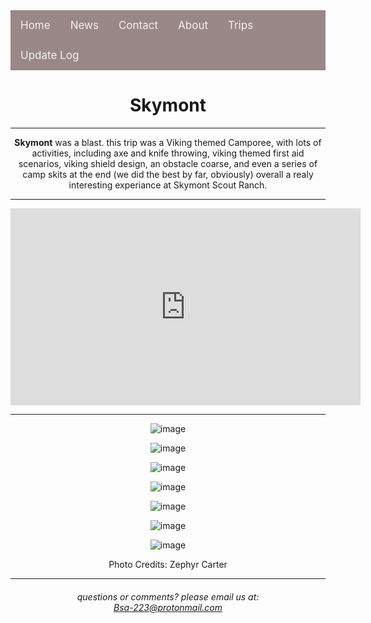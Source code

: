 <div class="topnav">
  <a href="https://troop223.github.io/">Home</a>
  <a href="https://troop223.github.io/NewsHub">News</a>
  <a href="https://troop223.github.io/#CONTACT">Contact</a>
  <a href="https://troop223.github.io/ABOUT">About</a>
  <a href="https://troop223.github.io/prev+futureTrips">Trips</a>	
  <a href="https://troop223.github.io/UpdateLog">Update Log</a>	
</div>


<h1>Skymont</h1>

<hr>

<strong>Skymont</strong> was a blast. this trip was a Viking themed Camporee, with lots of activities, including axe and knife throwing, viking themed first aid scenarios, 
viking shield design, an obstacle coarse, and even a series of camp skits at the end (we did the best by far, obviously) overall a realy interesting experiance at Skymont Scout 
Ranch.

<hr>

<iframe width="560" height="315" src="https://www.youtube.com/embed/FFlC2JYkDys?si=vbmAKjMkEX8AEpHR" title="YouTube video player" frameborder="0" allow="accelerometer; autoplay; clipboard-write; encrypted-media; gyroscope; picture-in-picture; web-share" referrerpolicy="strict-origin-when-cross-origin" allowfullscreen></iframe>

<hr>

![image](https://github.com/Troop223/223-Official/assets/168667435/cbaf8a59-33d1-41b0-a190-989cb5d37d80)

![image](https://github.com/Troop223/223-Official/assets/168667435/e18035b5-d0d4-4167-8a70-c3a8181d04af)

![image](https://github.com/Troop223/223-Official/assets/168667435/f467bdfb-7fbe-470f-9ba2-75ae3a443660)

![image](https://github.com/Troop223/223-Official/assets/168667435/cb599237-baf6-4fae-bcde-d7f6cf1812c8)

![image](https://github.com/Troop223/223-Official/assets/168667435/5c25335b-a907-4e86-abe6-b71e7fb638d0)

![image](https://github.com/Troop223/223-Official/assets/168667435/ff508720-3e5f-44bd-ae8d-54402b1c2cbe)

![image](https://github.com/Troop223/223-Official/assets/168667435/4301c50f-4243-4267-8712-8d627fd6d961)

Photo Credits: Zephyr Carter
<hr>

<h6>
   
questions or comments? please email us at:  
<a href="mailto:Bsa-223@protonmail.com">Bsa-223@protonmail.com </a>

</h6>








































<style>

body{

text-align: center;

  
}
.topnav {
  overflow: hidden;
  /*turns the background color on News, Contact, and about a color*/
  background-color: #998887;
  
}

.topnav a {
  float: left;
  color: #f2f2f2;
  text-align: center;
  padding: 14px 16px;
  text-decoration: none;
  font-size: 17px;
}

.topnav a:hover {
/* changes what color the background, text color when you hover over it*/
  background-color: darkgrey;
  color: white;
}

.topnav a.active {
/*changes the color of the 'Home' background, text color, respectivly*/
  background-color: #5e5453;
  color: white;
}
  
</style>

